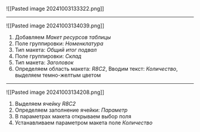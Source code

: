 ![[Pasted image 20241003133322.png]]

---

![[Pasted image 20241003134039.png]]
1. Добавляем *Макет ресурсов таблицы*
2. Поле группировки: *Номенклатура*
3. Тип макета: *Общий итог подвал*
4. Поле группировки: *Склад*
5. Тип макета: *Заголовок*
6. Определяем область макета: *R8C2*, Вводим текст: *Количество*, выделяем темно-желтым цветом

---

![[Pasted image 20241003134208.png]]
1. Выделяем ячейку *R8C2*
2. Определяем заполнение ячейки: *Параметр*
3. В параметрах макета открываем выбор поля
4. Устанавливаем параметром макета поле *Количество*